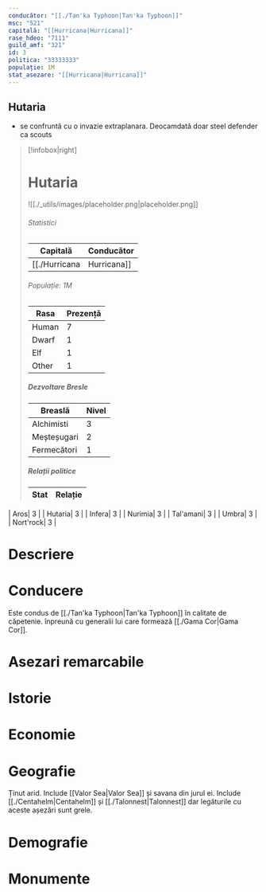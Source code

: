 ```yaml
---
conducător: "[[./Tan'ka Typhoon|Tan'ka Typhoon]]"
msc: "521"
capitală: "[[Hurricana|Hurricana]]"
rase_hdeo: "7111"
guild_amf: "321"
id: 3
politica: "33333333"
populație: 1M
stat_asezare: "[[Hurricana|Hurricana]]"
---
```


Hutaria  
-   
- se confruntă cu o invazie extraplanara. Deocamdată doar steel defender ca scouts  




> [!infobox|right]
> # Hutaria
> ![[./_utils/images/placeholder.png|placeholder.png]]
> ###### Statistici
> | Capitală | Conducător | 
> |---| --- | 
> |[[./Hurricana|Hurricana]]|[[./Tan'ka Typhoon|Tan'ka Typhoon]]| 
> ###### Populație: 1M 
> | Rasa | Prezență |
> | ---- | ---- |
> | Human | 7 |
> | Dwarf | 1 |
> | Elf | 1 |
> | Other | 1 |
> ##### Dezvoltare Bresle
> | Breaslă | Nivel |
> | ---- | ---- |
> | Alchimisti |  3|
> | Meșteșugari | 2|
> | Fermecători | 1|
> ##### Relații politice
> | Stat |  Relație |
> | ---- | ---- |
| Aros|  3 |
| Hutaria|  3 |
| Infera|  3 |
| Nurimia|  3 |
| Tal'amani|  3 |
| Umbra|  3 |
| Nort'rock|  3 |



# Descriere
# Conducere
Este condus de [[./Tan'ka Typhoon|Tan'ka Typhoon]] în calitate de căpetenie. înpreună cu generalii lui care formează [[./Gama Cor|Gama Cor]].

# Asezari remarcabile
# Istorie
# Economie
# Geografie
Ținut arid. Include [[Valor Sea|Valor Sea]] și savana din jurul ei. Include [[./Centahelm|Centahelm]] și [[./Talonnest|Talonnest]] dar legăturile cu aceste așezări sunt grele. 
# Demografie
# Monumente
